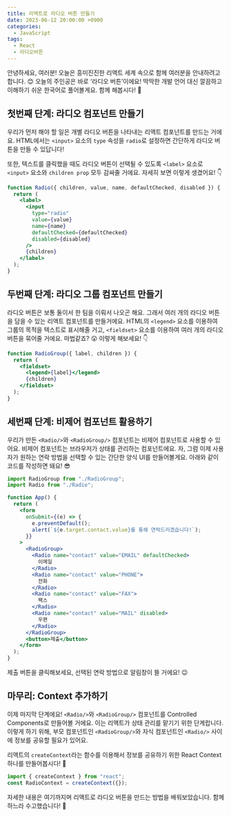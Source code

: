 ```yaml
---
title: 리액트로 라디오 버튼 만들기
date: 2023-06-12 20:00:00 +0900
categories:
  - JavaScript
tags:
  - React
  - 라디오버튼
---
```


안녕하세요, 여러분! 오늘은 흥미진진한 리액트 세계 속으로 함께 여러분을 안내하려고 합니다. 😊 오늘의 주인공은 바로 ‘라디오 버튼’이에요! 딱딱한 개발 언어 대신 깔끔하고 이해하기 쉬운 한국어로 풀어볼게요. 함께 해봅시다! 🚀

## 첫번째 단계: 라디오 컴포넌트 만들기

우리가 먼저 해야 할 일은 개별 라디오 버튼을 나타내는 리액트 컴포넌트를 만드는 거에요. HTML에서는 `<input>` 요소의 `type` 속성을 `radio`로 설정하면 간단하게 라디오 버튼을 만들 수 있답니다!

또한, 텍스트를 클릭했을 때도 라디오 버튼이 선택될 수 있도록 `<label>` 요소로 `<input>` 요소와 `children prop` 모두 감싸줄 거에요. 자세히 보면 이렇게 생겼어요! 👇

```jsx
function Radio({ children, value, name, defaultChecked, disabled }) {
  return (
    <label>
      <input
        type="radio"
        value={value}
        name={name}
        defaultChecked={defaultChecked}
        disabled={disabled}
      />
      {children}
    </label>
  );
}
```

## 두번째 단계: 라디오 그룹 컴포넌트 만들기

라디오 버튼은 보통 둘이서 한 팀을 이뤄서 나오곤 해요. 그래서 여러 개의 라디오 버튼을 담을 수 있는 리액트 컴포넌트를 만들거에요. HTML의 `<legend>` 요소를 이용하여 그룹의 목적을 텍스트로 표시해줄 거고, `<fieldset>` 요소를 이용하여 여러 개의 라디오 버튼을 묶어줄 거에요. 마법같죠? 😲 이렇게 해보세요! 👇

```jsx
function RadioGroup({ label, children }) {
  return (
    <fieldset>
      <legend>{label}</legend>
      {children}
    </fieldset>
  );
}
```

## 세번째 단계: 비제어 컴포넌트 활용하기

우리가 만든 `<Radio/>`와 `<RadioGroup/>` 컴포넌트는 비제어 컴포넌트로 사용할 수 있어요. 비제어 컴포넌트는 브라우저가 상태를 관리하는 컴포넌트에요. 자, 그럼 이제 사용자가 원하는 연락 방법을 선택할 수 있는 간단한 양식 UI를 만들어볼게요. 아래와 같이 코드를 작성하면 돼요! 😎

```jsx
import RadioGroup from "./RadioGroup";
import Radio from "./Radio";

function App() {
  return (
    <form
      onSubmit={(e) => {
        e.preventDefault();
        alert(`${e.target.contact.value}를 통해 연락드리겠습니다!`);
      }}
    >
      <RadioGroup>
        <Radio name="contact" value="EMAIL" defaultChecked>
          이메일
        </Radio>
        <Radio name="contact" value="PHONE">
          전화
        </Radio>
        <Radio name="contact" value="FAX">
          팩스
        </Radio>
        <Radio name="contact" value="MAIL" disabled>
          우편
        </Radio>
      </RadioGroup>
      <button>제출</button>
    </form>
  );
}
```

제출 버튼을 클릭해보세요, 선택된 연락 방법으로 알림창이 뜰 거에요! 😉

## 마무리: Context 추가하기

이제 마지막 단계에요! `<Radio/>`와 `<RadioGroup/>` 컴포넌트를 Controlled Components로 만들어볼 거에요. 이는 리액트가 상태 관리를 맡기기 위한 단계랍니다. 이렇게 하기 위해, 부모 컴포넌트인 `<RadioGroup/>`와 자식 컴포넌트인 `<Radio/>` 사이에 정보를 공유할 필요가 있어요. 

리액트의 `createContext`라는 함수를 이용해서 정보를 공유하기 위한 React Context 하나를 만들어봅시다! 🎉

```jsx
import { createContext } from "react";
const RadioContext = createContext({});
```

자세한 내용은 여기까지며 리액트로 라디오 버튼을 만드는 방법을 배워보았습니다. 함께 하느라 수고했습니다! 💖

